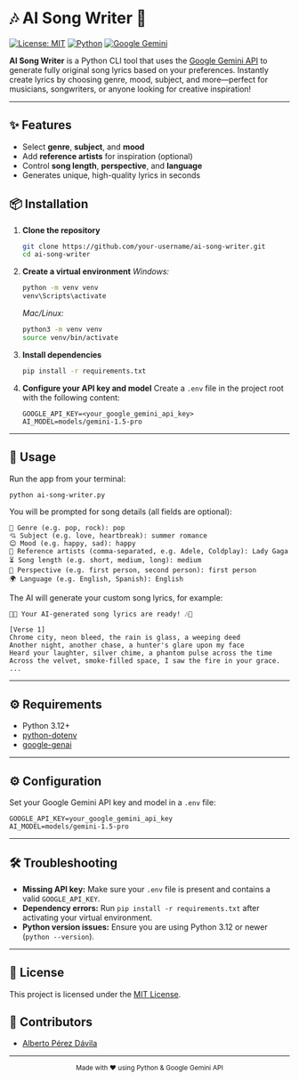 # 🎶 AI Song Writer 🎤

[![License: MIT](https://img.shields.io/badge/License-MIT-yellow.svg)](LICENSE) [![Python](https://img.shields.io/badge/Python-3.12-blue.svg)](https://www.python.org/) [![Google Gemini](https://img.shields.io/badge/Google%20Gemini-API-blue.svg)](https://ai.google.dev/)

**AI Song Writer** is a Python CLI tool that uses the [Google Gemini API](https://ai.google.dev/) to generate fully original song lyrics based on your preferences. Instantly create lyrics by choosing genre, mood, subject, and more—perfect for musicians, songwriters, or anyone looking for creative inspiration!

---

## ✨ Features
- Select **genre**, **subject**, and **mood**
- Add **reference artists** for inspiration (optional)
- Control **song length**, **perspective**, and **language**
- Generates unique, high-quality lyrics in seconds


## 📦 Installation

1. **Clone the repository**
	```bash
	git clone https://github.com/your-username/ai-song-writer.git
	cd ai-song-writer
	```

2. **Create a virtual environment**
	*Windows:*
	  ```bash
	  python -m venv venv
	  venv\Scripts\activate
	  ```
	*Mac/Linux:*
	  ```bash
	  python3 -m venv venv
	  source venv/bin/activate
	  ```

3. **Install dependencies**
	```bash
	pip install -r requirements.txt
	```

4. **Configure your API key and model**
	Create a `.env` file in the project root with the following content:
	  ```env
	  GOOGLE_API_KEY=<your_google_gemini_api_key>
	  AI_MODEL=models/gemini-1.5-pro
	  ```

---

## 🚀 Usage

Run the app from your terminal:

```bash
python ai-song-writer.py
```

You will be prompted for song details (all fields are optional):

```
🎸 Genre (e.g. pop, rock): pop
💘 Subject (e.g. love, heartbreak): summer romance
😊 Mood (e.g. happy, sad): happy
🎤 Reference artists (comma-separated, e.g. Adele, Coldplay): Lady Gaga
⏳ Song length (e.g. short, medium, long): medium
👀 Perspective (e.g. first person, second person): first person
🌍 Language (e.g. English, Spanish): English
```

The AI will generate your custom song lyrics, for example:

```
🎉✨ Your AI-generated song lyrics are ready! 🎶📝

[Verse 1]
Chrome city, neon bleed, the rain is glass, a weeping deed
Another night, another chase, a hunter's glare upon my face
Heard your laughter, silver chime, a phantom pulse across the time
Across the velvet, smoke-filled space, I saw the fire in your grace.
...
```

---

## ⚙️ Requirements

- Python 3.12+
- [python-dotenv](https://pypi.org/project/python-dotenv/)
- [google-genai](https://pypi.org/project/google-genai/)

---

## ⚙️ Configuration

Set your Google Gemini API key and model in a `.env` file:

```env
GOOGLE_API_KEY=your_google_gemini_api_key
AI_MODEL=models/gemini-1.5-pro
```

---

## 🛠️ Troubleshooting

- **Missing API key:** Make sure your `.env` file is present and contains a valid `GOOGLE_API_KEY`.
- **Dependency errors:** Run `pip install -r requirements.txt` after activating your virtual environment.
- **Python version issues:** Ensure you are using Python 3.12 or newer (`python --version`).

---

## 📄 License

This project is licensed under the [MIT License](LICENSE).


## 👥 Contributors

- [Alberto Pérez Dávila](https://github.com/albertopd)

---

<div align="center">
	<sub>Made with ❤️ using Python & Google Gemini API</sub>
</div>